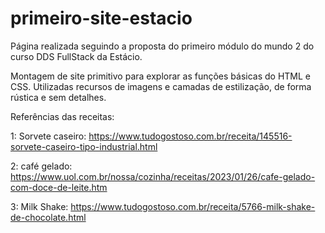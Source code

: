 # primeiro-site-estacio
Página realizada seguindo a proposta do primeiro módulo do mundo 2 do curso DDS FullStack da Estácio.

Montagem de site primitivo para explorar as funções básicas do HTML e CSS. Utilizadas recursos de imagens e camadas de estilização, de forma rústica e sem detalhes. 

Referências das receitas:

1: Sorvete caseiro: https://www.tudogostoso.com.br/receita/145516-sorvete-caseiro-tipo-industrial.html

2: café gelado: https://www.uol.com.br/nossa/cozinha/receitas/2023/01/26/cafe-gelado-com-doce-de-leite.htm

3: Milk Shake: https://www.tudogostoso.com.br/receita/5766-milk-shake-de-chocolate.html